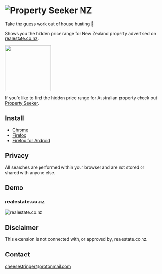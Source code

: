 # ![Property Seeker NZ](https://github.com/user-attachments/assets/73740ed3-8d6d-4b6b-a7a4-53c889dfd2ac)

Take the guess work out of house hunting 🎉

Shows you the hidden price range for New Zealand property advertised on [realestate.co.nz](https://www.realestate.co.nz).

[<img src="https://cdn.buymeacoffee.com/buttons/v2/default-orange.png" width="150" />](https://www.buymeacoffee.com/cheesestringer)

If you'd like to find the hidden price range for Australian property check out [Property Seeker](https://github.com/cheesestringer/property-seeker).

## Install

- [Chrome](https://chromewebstore.google.com/detail/property-seeker-nz/poakfgloplkkmikamlfjpmfcdpckgjhf)
- [Firefox](https://addons.mozilla.org/en-US/firefox/addon/property-seeker-nz)
- [Firefox for Android](https://addons.mozilla.org/en-US/firefox/addon/property-seeker-nz)

## Privacy

All searches are performed within your browser and are not stored or shared with anyone else.

## Demo

### realestate.co.nz

![realestate.co.nz](https://github.com/user-attachments/assets/9b132778-8422-4931-97af-27ad7e60e40b)

## Disclaimer

This extension is not connected with, or approved by, realestate.co.nz.

## Contact

cheesestringer@protonmail.com